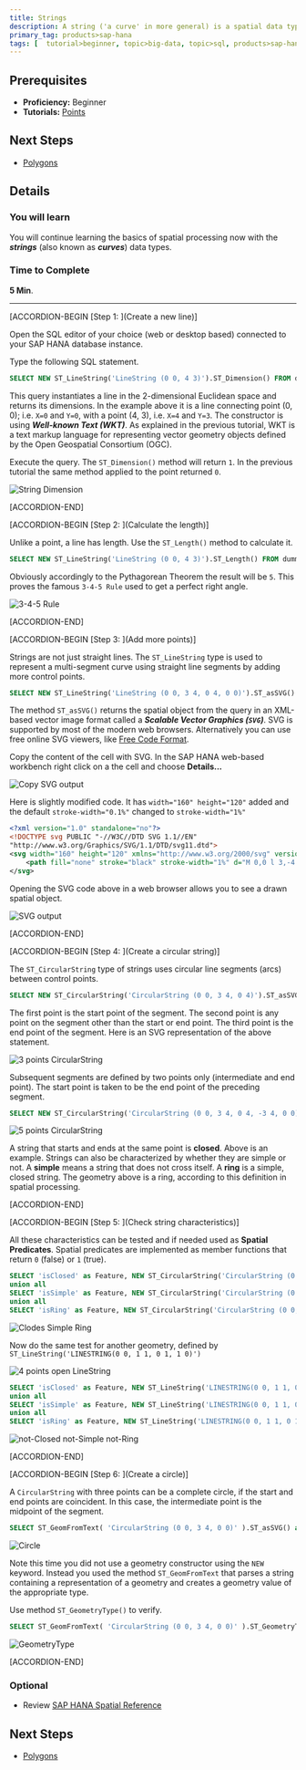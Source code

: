 ```yaml
---
title: Strings
description: A string ('a curve' in more general) is a spatial data type that connects points
primary_tag: products>sap-hana
tags: [  tutorial>beginner, topic>big-data, topic>sql, products>sap-hana, products>sap-hana\,-express-edition   ]
---
```

## Prerequisites  
- **Proficiency:** Beginner
- **Tutorials:** [Points](https://www.sap.com/developer/tutorials/hana-spatial-intro1-point.html)

## Next Steps
- [Polygons](https://www.sap.com/developer/tutorials/hana-spatial-intro3-polygon.html)

## Details
### You will learn  
You will continue learning the basics of spatial processing now with the ___strings___ (also known as ___curves___) data types.

### Time to Complete
**5 Min**.

---

[ACCORDION-BEGIN [Step 1: ](Create a new line)]

Open the SQL editor of your choice (web or desktop based) connected to your SAP HANA database instance.

Type the following SQL statement.
```sql
SELECT NEW ST_LineString('LineString (0 0, 4 3)').ST_Dimension() FROM dummy;
```

This query instantiates a line in the 2-dimensional Euclidean space and returns its dimensions. In the example above it is a line connecting point (0, 0); i.e. `X=0` and `Y=0`, with a point (4, 3),  i.e. `X=4` and `Y=3`. The constructor is using ___Well-known Text (WKT)___. As explained in the previous tutorial, WKT is a text markup language for representing vector geometry objects defined by the Open Geospatial Consortium (OGC).

Execute the query. The `ST_Dimension()` method will return `1`. In the previous tutorial the same method applied to the point returned `0`.

![String Dimension](spatial0201.jpg)


[ACCORDION-END]

[ACCORDION-BEGIN [Step 2: ](Calculate the length)]

Unlike a point, a line has length. Use the `ST_Length()` method to calculate it.

```sql
SELECT NEW ST_LineString('LineString (0 0, 4 3)').ST_Length() FROM dummy;
```

Obviously accordingly to the Pythagorean Theorem the result will be `5`. This proves the famous `3-4-5 Rule` used to get a perfect right angle.

![3-4-5 Rule](spatial0202.jpg)


[ACCORDION-END]

[ACCORDION-BEGIN [Step 3: ](Add more points)]

Strings are not just straight lines. The `ST_LineString` type is used to represent a multi-segment curve using straight line segments by adding more control points.

```sql
SELECT NEW ST_LineString('LineString (0 0, 3 4, 0 4, 0 0)').ST_asSVG() as SVG FROM dummy;
```

The method `ST_asSVG()` returns the spatial object from the query in an XML-based vector image format called a ___Scalable Vector Graphics (`SVG`)___. SVG is supported by most of the modern web browsers. Alternatively you can use free online SVG viewers, like [Free Code Format](https://www.freecodeformat.com/svg-editor.php).

Copy the content of the cell with SVG. In the SAP HANA web-based workbench right click on a the cell and choose **Details...**

![Copy SVG output](spatial0203.jpg)

Here is slightly modified code. It has `width="160" height="120"` added and the default `stroke-width="0.1%"` changed to `stroke-width="1%"`

```xml
<?xml version="1.0" standalone="no"?>
<!DOCTYPE svg PUBLIC "-//W3C//DTD SVG 1.1//EN"
"http://www.w3.org/Graphics/SVG/1.1/DTD/svg11.dtd">
<svg width="160" height="120" xmlns="http://www.w3.org/2000/svg" version="1.1" viewBox="-.003 -4.004 3.006 4.008">
	<path fill="none" stroke="black" stroke-width="1%" d="M 0,0 l 3,-4 -3,0 0,4 "/>
</svg>
```

Opening the SVG code above in a web browser allows you to see a drawn spatial object.

![SVG output](spatial0204.jpg)


[ACCORDION-END]

[ACCORDION-BEGIN [Step 4: ](Create a circular string)]

The `ST_CircularString` type of strings uses circular line segments (arcs) between control points.

```sql
SELECT NEW ST_CircularString('CircularString (0 0, 3 4, 0 4)').ST_asSVG() as SVG FROM dummy;
```

The first point is the start point of the segment. The second point is any point on the segment other than the start or end point. The third point is the end point of the segment. Here is an SVG representation of the above statement.

![3 points CircularString](spatial0205.jpg)

Subsequent segments are defined by two points only (intermediate and end point). The start point is taken to be the end point of the preceding segment.

```sql
SELECT NEW ST_CircularString('CircularString (0 0, 3 4, 0 4, -3 4, 0 0)').ST_asSVG() as SVG FROM dummy;
```

![5 points CircularString](spatial0206.jpg)

A string that starts and ends at the same point is **closed**. Above is an example. Strings can also be characterized by whether they are simple or not. A **simple** means a string that does not cross itself. A **ring** is a simple, closed string. The geometry above is a ring, according to this definition in spatial processing.


[ACCORDION-END]

[ACCORDION-BEGIN [Step 5: ](Check string characteristics)]

All these characteristics can be tested and if needed used as **Spatial Predicates**. Spatial predicates are implemented as member functions that return `0` (false) or `1` (true).

```sql
SELECT 'isClosed' as Feature, NEW ST_CircularString('CircularString (0 0, 3 4, 0 4, -3 4, 0 0)').ST_isClosed() as FeatureTest FROM dummy
union all
SELECT 'isSimple' as Feature, NEW ST_CircularString('CircularString (0 0, 3 4, 0 4, -3 4, 0 0)').ST_isSimple() as FeatureTest FROM dummy
union all
SELECT 'isRing' as Feature, NEW ST_CircularString('CircularString (0 0, 3 4, 0 4, -3 4, 0 0)').ST_isRing() as FeatureTest FROM dummy;
```

![Clodes Simple Ring](spatial0207.jpg)

Now do the same test for another geometry, defined by `ST_LineString('LINESTRING(0 0, 1 1, 0 1, 1 0)')`

![4 points open LineString](spatial0208.jpg)

```sql
SELECT 'isClosed' as Feature, NEW ST_LineString('LINESTRING(0 0, 1 1, 0 1, 1 0)').ST_isClosed() as FeatureTest FROM dummy
union all
SELECT 'isSimple' as Feature, NEW ST_LineString('LINESTRING(0 0, 1 1, 0 1, 1 0)').ST_isSimple() as FeatureTest FROM dummy
union all
SELECT 'isRing' as Feature, NEW ST_LineString('LINESTRING(0 0, 1 1, 0 1, 1 0)').ST_isRing() as FeatureTest FROM dummy;
```

![not-Closed not-Simple not-Ring](spatial0209.jpg)


[ACCORDION-END]

[ACCORDION-BEGIN [Step 6: ](Create a circle)]

A `CircularString` with three points can be a complete circle, if the start and end points are coincident. In this case, the intermediate point is the midpoint of the segment.

```sql
SELECT ST_GeomFromText( 'CircularString (0 0, 3 4, 0 0)' ).ST_asSVG() as SVG FROM dummy;
```

![Circle](spatial0210.jpg)

Note this time you did not use a geometry constructor using the `NEW` keyword. Instead you used the method `ST_GeomFromText` that parses a string containing a representation of a geometry and creates a geometry value of the appropriate type.

Use method `ST_GeometryType()` to verify.

```sql
SELECT ST_GeomFromText( 'CircularString (0 0, 3 4, 0 0)' ).ST_GeometryType() as "Geometry type" FROM dummy;
```

![GeometryType](spatial0211.jpg)


[ACCORDION-END]



### Optional
- Review [SAP HANA Spatial Reference](https://help.sap.com/viewer/cbbbfc20871e4559abfd45a78ad58c02/latest/en-US/)

## Next Steps
- [Polygons](https://www.sap.com/developer/tutorials/hana-spatial-intro3-polygon.html)
